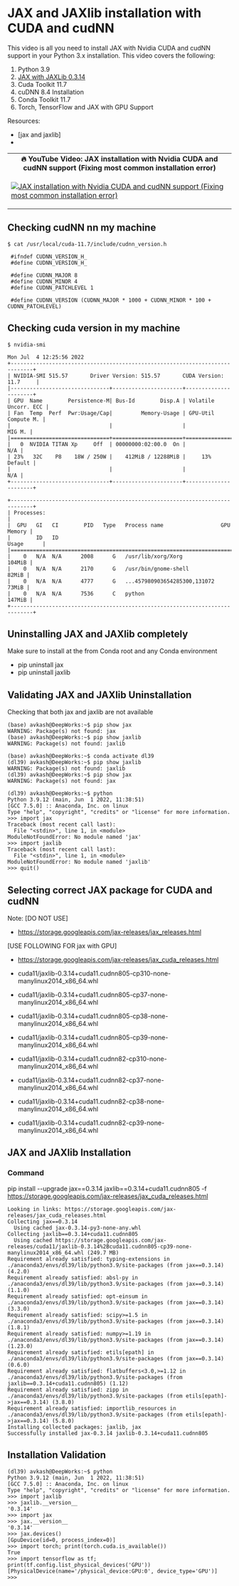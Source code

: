 # JAX and JAXlib installation with CUDA and cudNN # 

This video is all you need to install JAX with Nvidia CUDA and cudNN support in your Python 3.x installation. This video covers the following:

1. Python 3.9
2. [JAX with JAXLib 0.3.14](https://github.com/google/jax)
3. Cuda Toolkit 11.7
4. cuDNN 8.4 Installation
5. Conda Toolkit 11.7
6. Torch, TensorFlow and JAX with GPU Support

Resources:
- [jax and jaxlib]
- 

<table class="table table-striped table-bordered table-vcenter">
    <tr>
        <td align="center"><b>🔥&nbsp;YouTube Video:&nbsp;JAX installation with Nvidia CUDA and cudNN support (Fixing most common installation error)</b></td>
    </tr>
    <tr>
        <td>
            <div>
                
[![JAX installation with Nvidia CUDA and cudNN support (Fixing most common installation error)](https://img.youtube.com/vi/auksaSl8jlM/0.jpg)](https://www.youtube.com/watch?v=auksaSl8jlM)

  </tr>
</table>


## Checking cudNN nn my machine

```
$ cat /usr/local/cuda-11.7/include/cudnn_version.h

 #ifndef CUDNN_VERSION_H_
 #define CUDNN_VERSION_H_

 #define CUDNN_MAJOR 8
 #define CUDNN_MINOR 4
 #define CUDNN_PATCHLEVEL 1

 #define CUDNN_VERSION (CUDNN_MAJOR * 1000 + CUDNN_MINOR * 100 + CUDNN_PATCHLEVEL)
```

## Checking cuda version in my machine

```
$ nvidia-smi

Mon Jul  4 12:25:56 2022       
+-----------------------------------------------------------------------------+
| NVIDIA-SMI 515.57       Driver Version: 515.57       CUDA Version: 11.7     |
|-------------------------------+----------------------+----------------------+
| GPU  Name        Persistence-M| Bus-Id        Disp.A | Volatile Uncorr. ECC |
| Fan  Temp  Perf  Pwr:Usage/Cap|         Memory-Usage | GPU-Util  Compute M. |
|                               |                      |               MIG M. |
|===============================+======================+======================|
|   0  NVIDIA TITAN Xp     Off  | 00000000:02:00.0  On |                  N/A |
| 23%   32C    P8    18W / 250W |    412MiB / 12288MiB |     13%      Default |
|                               |                      |                  N/A |
+-------------------------------+----------------------+----------------------+
                                                                               
+-----------------------------------------------------------------------------+
| Processes:                                                                  |
|  GPU   GI   CI        PID   Type   Process name                  GPU Memory |
|        ID   ID                                                   Usage      |
|=============================================================================|
|    0   N/A  N/A      2008      G   /usr/lib/xorg/Xorg                104MiB |
|    0   N/A  N/A      2170      G   /usr/bin/gnome-shell               82MiB |
|    0   N/A  N/A      4777      G   ...457980903654285300,131072       73MiB |
|    0   N/A  N/A      7536      C   python                            147MiB |
+-----------------------------------------------------------------------------+
```

## Uninstalling JAX and JAXlib completely

Make sure to install at the from Conda root and any Conda environment

- pip uninstall jax
- pip uninstall jaxlib


## Validating JAX and JAXlib Uninstallation

Checking that both jax and jaxlib are not available

```
(base) avkash@DeepWorks:~$ pip show jax
WARNING: Package(s) not found: jax
(base) avkash@DeepWorks:~$ pip show jaxlib
WARNING: Package(s) not found: jaxlib

(base) avkash@DeepWorks:~$ conda activate dl39
(dl39) avkash@DeepWorks:~$ pip show jaxlib
WARNING: Package(s) not found: jaxlib
(dl39) avkash@DeepWorks:~$ pip show jax
WARNING: Package(s) not found: jax

(dl39) avkash@DeepWorks:~$ python
Python 3.9.12 (main, Jun  1 2022, 11:38:51) 
[GCC 7.5.0] :: Anaconda, Inc. on linux
Type "help", "copyright", "credits" or "license" for more information.
>>> import jax
Traceback (most recent call last):
  File "<stdin>", line 1, in <module>
ModuleNotFoundError: No module named 'jax'
>>> import jaxlib
Traceback (most recent call last):
  File "<stdin>", line 1, in <module>
ModuleNotFoundError: No module named 'jaxlib'
>>> quit()

```

## Selecting correct JAX package for CUDA and cudNN

Note: [DO NOT USE]
- https://storage.googleapis.com/jax-releases/jax_releases.html

[USE FOLLOWING FOR jax with GPU]
- https://storage.googleapis.com/jax-releases/jax_cuda_releases.html

- cuda11/jaxlib-0.3.14+cuda11.cudnn805-cp310-none-manylinux2014_x86_64.whl
- cuda11/jaxlib-0.3.14+cuda11.cudnn805-cp37-none-manylinux2014_x86_64.whl
- cuda11/jaxlib-0.3.14+cuda11.cudnn805-cp38-none-manylinux2014_x86_64.whl
- cuda11/jaxlib-0.3.14+cuda11.cudnn805-cp39-none-manylinux2014_x86_64.whl
- cuda11/jaxlib-0.3.14+cuda11.cudnn82-cp310-none-manylinux2014_x86_64.whl
- cuda11/jaxlib-0.3.14+cuda11.cudnn82-cp37-none-manylinux2014_x86_64.whl
- cuda11/jaxlib-0.3.14+cuda11.cudnn82-cp38-none-manylinux2014_x86_64.whl
- cuda11/jaxlib-0.3.14+cuda11.cudnn82-cp39-none-manylinux2014_x86_64.whl

## JAX and JAXlib Installation 

### Command

pip install --upgrade jax==0.3.14 jaxlib==0.3.14+cuda11.cudnn805 -f https://storage.googleapis.com/jax-releases/jax_cuda_releases.html

```
Looking in links: https://storage.googleapis.com/jax-releases/jax_cuda_releases.html
Collecting jax==0.3.14
  Using cached jax-0.3.14-py3-none-any.whl
Collecting jaxlib==0.3.14+cuda11.cudnn805
  Using cached https://storage.googleapis.com/jax-releases/cuda11/jaxlib-0.3.14%2Bcuda11.cudnn805-cp39-none-manylinux2014_x86_64.whl (249.7 MB)
Requirement already satisfied: typing-extensions in ./anaconda3/envs/dl39/lib/python3.9/site-packages (from jax==0.3.14) (4.2.0)
Requirement already satisfied: absl-py in ./anaconda3/envs/dl39/lib/python3.9/site-packages (from jax==0.3.14) (1.1.0)
Requirement already satisfied: opt-einsum in ./anaconda3/envs/dl39/lib/python3.9/site-packages (from jax==0.3.14) (3.3.0)
Requirement already satisfied: scipy>=1.5 in ./anaconda3/envs/dl39/lib/python3.9/site-packages (from jax==0.3.14) (1.8.1)
Requirement already satisfied: numpy>=1.19 in ./anaconda3/envs/dl39/lib/python3.9/site-packages (from jax==0.3.14) (1.23.0)
Requirement already satisfied: etils[epath] in ./anaconda3/envs/dl39/lib/python3.9/site-packages (from jax==0.3.14) (0.6.0)
Requirement already satisfied: flatbuffers<3.0,>=1.12 in ./anaconda3/envs/dl39/lib/python3.9/site-packages (from jaxlib==0.3.14+cuda11.cudnn805) (1.12)
Requirement already satisfied: zipp in ./anaconda3/envs/dl39/lib/python3.9/site-packages (from etils[epath]->jax==0.3.14) (3.8.0)
Requirement already satisfied: importlib_resources in ./anaconda3/envs/dl39/lib/python3.9/site-packages (from etils[epath]->jax==0.3.14) (5.8.0)
Installing collected packages: jaxlib, jax
Successfully installed jax-0.3.14 jaxlib-0.3.14+cuda11.cudnn805
```

## Installation Validation 

```
(dl39) avkash@DeepWorks:~$ python
Python 3.9.12 (main, Jun  1 2022, 11:38:51) 
[GCC 7.5.0] :: Anaconda, Inc. on linux
Type "help", "copyright", "credits" or "license" for more information.
>>> import jaxlib
>>> jaxlib.__version__
'0.3.14'
>>> import jax
>>> jax.__version__
'0.3.14'
>>> jax.devices()
[GpuDevice(id=0, process_index=0)]
>>> import torch; print(torch.cuda.is_available())
True
>>> import tensorflow as tf; print(tf.config.list_physical_devices('GPU'))
[PhysicalDevice(name='/physical_device:GPU:0', device_type='GPU')]
>>> 
```